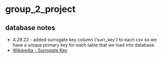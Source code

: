 # group_2_project

## database notes
- 4.29.22 - added surrogate key column ('surr_key') to each csv so we have a unique primary key for each table that we load into database.
- [Wikipedia - Surrogate Key](https://en.wikipedia.org/wiki/Surrogate_key) 

